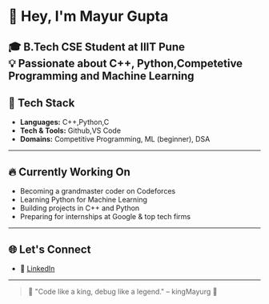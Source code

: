 # 👋 Hey, I'm Mayur Gupta

🎓 B.Tech CSE Student at IIIT Pune  
💡 Passionate about C++, Python,Competetive Programming and Machine Learning  
---
## 🚀 Tech Stack
- **Languages:** C++,Python,C
- **Tech & Tools:** Github,VS Code
- **Domains:** Competitive Programming, ML (beginner), DSA
---
## 🔥 Currently Working On
- Becoming a grandmaster coder on Codeforces
- Learning Python for Machine Learning
- Building projects in C++ and Python
- Preparing for internships at Google & top tech firms
---
## 🌐 Let's Connect 
- 💼 [LinkedIn](https://www.linkedin.com/in/mayur-gupta-308610355/)   
---

> 🧠 "Code like a king, debug like a legend." – kingMayurg 👑
